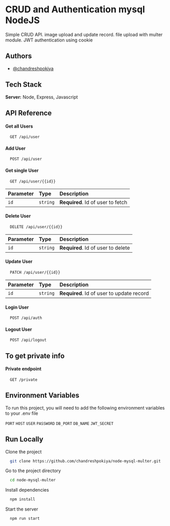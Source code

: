 
# CRUD and Authentication mysql NodeJS

Simple CRUD API. image upload and update record. file upload with multer module. JWT authentication using cookie


## Authors

- [@chandreshpokiya](https://github.com/chandreshpokiya)


## Tech Stack

**Server:** Node, Express, Javascript


## API Reference

#### Get all Users

```http
  GET /api/user
```
#### Add User

```http
  POST /api/user
```

#### Get single User

```http
  GET /api/user/{{id}}
```

| Parameter | Type     | Description                       |
| :-------- | :------- | :-------------------------------- |
| `id`      | `string` | **Required**. Id of user to fetch |

#### Delete User

```http
  DELETE /api/user/{{id}}
```

| Parameter | Type     | Description                       |
| :-------- | :------- | :-------------------------------- |
| `id`      | `string` | **Required**. Id of user to delete |

#### Update User

```http
  PATCH /api/user/{{id}}
```

| Parameter | Type     | Description                       |
| :-------- | :------- | :-------------------------------- |
| `id`      | `string` | **Required**. Id of user to update record |

#### Login User

```http
  POST /api/auth
```

#### Logout User

```http
  POST /api/logout
```

## To get private info

#### Private endpoint

```http
  GET /private
```


## Environment Variables

To run this project, you will need to add the following environment variables to your .env file

`PORT`
`HOST`
`USER`
`PASSWORD`
`DB_PORT`
`DB_NAME`
`JWT_SECRET`


## Run Locally

Clone the project

```bash
  git clone https://github.com/chandreshpokiya/node-mysql-multer.git
```

Go to the project directory

```bash
  cd node-mysql-multer
```

Install dependencies

```bash
  npm install
```

Start the server

```bash
  npm run start
```

